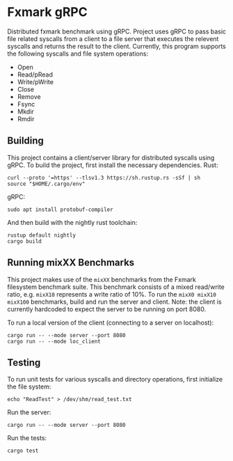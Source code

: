 # Fxmark gRPC

Distributed fxmark benchmark using gRPC. Project uses gRPC to pass basic file related syscalls from a client to a file server that executes the relevent syscalls and returns the result to the client. Currently, this program supports the following syscalls and file system operations:

- Open
- Read/pRead
- Write/pWrite
- Close
- Remove
- Fsync
- Mkdir
- Rmdir

## Building

This project contains a client/server library for distributed syscalls using gRPC. To build the project, first install the necessary dependencies.
Rust:
```
curl --proto '=https' --tlsv1.3 https://sh.rustup.rs -sSf | sh
source "$HOME/.cargo/env"
```
gRPC:
```
sudo apt install protobuf-compiler
```
And then build with the nightly rust toolchain:
```
rustup default nightly
cargo build
```

## Running mixXX Benchmarks

This project makes use of the ```mixXX``` benchmarks from the Fxmark filesystem benchmark suite. This benchmark consists of a mixed read/write ratio, e.g. ```mixX10``` represents a write ratio of 10%. To run the ```mixX0 mixX10 mixX100``` benchmarks, build and run the server and client. Note: the client is currently hardcoded to expect the server to be running on port 8080.

To run a local version of the client (connecting to a server on localhost):
```
cargo run -- --mode server --port 8080 
cargo run -- --mode loc_client
```

## Testing

To run unit tests for various syscalls and directory operations, first initialize the file system:
```
echo "ReadTest" > /dev/shm/read_test.txt
```
Run the server:
```
cargo run -- --mode server --port 8080
```
Run the tests:
```
cargo test
```
